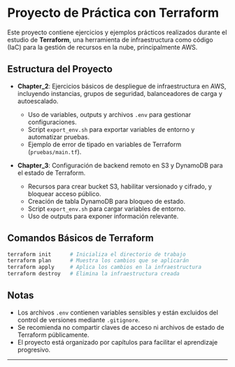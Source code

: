 # Proyecto de Práctica con Terraform

Este proyecto contiene ejercicios y ejemplos prácticos realizados durante el estudio de **Terraform**, una herramienta de infraestructura como código (IaC) para la gestión de recursos en la nube, principalmente AWS.

## Estructura del Proyecto

- **Chapter_2**: Ejercicios básicos de despliegue de infraestructura en AWS, incluyendo instancias, grupos de seguridad, balanceadores de carga y autoescalado.
  - Uso de variables, outputs y archivos `.env` para gestionar configuraciones.
  - Script `export_env.sh` para exportar variables de entorno y automatizar pruebas.
  - Ejemplo de error de tipado en variables de Terraform (`pruebas/main.tf`).

- **Chapter_3**: Configuración de backend remoto en S3 y DynamoDB para el estado de Terraform.
  - Recursos para crear bucket S3, habilitar versionado y cifrado, y bloquear acceso público.
  - Creación de tabla DynamoDB para bloqueo de estado.
  - Script `export_env.sh` para cargar variables de entorno.
  - Uso de outputs para exponer información relevante.

## Comandos Básicos de Terraform

```bash
terraform init      # Inicializa el directorio de trabajo
terraform plan      # Muestra los cambios que se aplicarán
terraform apply     # Aplica los cambios en la infraestructura
terraform destroy   # Elimina la infraestructura creada
```
## Notas

- Los archivos `.env` contienen variables sensibles y están excluidos del control de versiones mediante `.gitignore`.
- Se recomienda no compartir claves de acceso ni archivos de estado de Terraform públicamente.
- El proyecto está organizado por capítulos para facilitar el aprendizaje progresivo.

---
